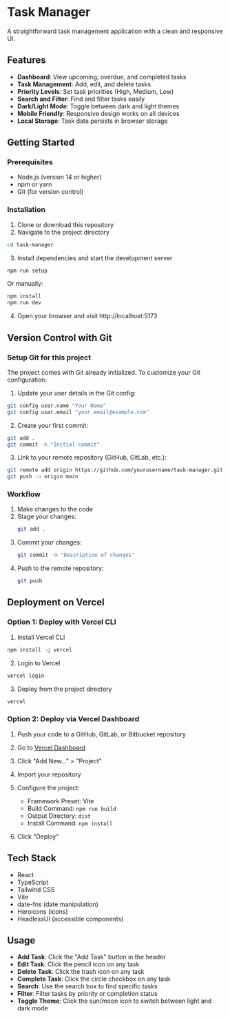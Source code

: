 # Task Manager

A straightforward task management application with a clean and responsive UI.

## Features

- **Dashboard**: View upcoming, overdue, and completed tasks
- **Task Management**: Add, edit, and delete tasks
- **Priority Levels**: Set task priorities (High, Medium, Low)
- **Search and Filter**: Find and filter tasks easily
- **Dark/Light Mode**: Toggle between dark and light themes
- **Mobile Friendly**: Responsive design works on all devices
- **Local Storage**: Task data persists in browser storage

## Getting Started

### Prerequisites

- Node.js (version 14 or higher)
- npm or yarn
- Git (for version control)

### Installation

1. Clone or download this repository
2. Navigate to the project directory

```bash
cd task-manager
```

3. Install dependencies and start the development server

```bash
npm run setup
```

Or manually:

```bash
npm install
npm run dev
```

4. Open your browser and visit http://localhost:5173

## Version Control with Git

### Setup Git for this project

The project comes with Git already initialized. To customize your Git configuration:

1. Update your user details in the Git config:

```bash
git config user.name "Your Name"
git config user.email "your.email@example.com"
```

2. Create your first commit:

```bash
git add .
git commit -m "Initial commit"
```

3. Link to your remote repository (GitHub, GitLab, etc.):

```bash
git remote add origin https://github.com/yourusername/task-manager.git
git push -u origin main
```

### Workflow

1. Make changes to the code
2. Stage your changes:
   ```bash
   git add .
   ```
3. Commit your changes:
   ```bash
   git commit -m "Description of changes"
   ```
4. Push to the remote repository:
   ```bash
   git push
   ```

## Deployment on Vercel

### Option 1: Deploy with Vercel CLI

1. Install Vercel CLI
```bash
npm install -g vercel
```

2. Login to Vercel
```bash
vercel login
```

3. Deploy from the project directory
```bash
vercel
```

### Option 2: Deploy via Vercel Dashboard

1. Push your code to a GitHub, GitLab, or Bitbucket repository

2. Go to [Vercel Dashboard](https://vercel.com/dashboard)

3. Click "Add New..." > "Project"

4. Import your repository

5. Configure the project:
   - Framework Preset: Vite
   - Build Command: `npm run build`
   - Output Directory: `dist`
   - Install Command: `npm install`

6. Click "Deploy"

## Tech Stack

- React
- TypeScript
- Tailwind CSS
- Vite
- date-fns (date manipulation)
- Heroicons (icons)
- HeadlessUI (accessible components)

## Usage

- **Add Task**: Click the "Add Task" button in the header
- **Edit Task**: Click the pencil icon on any task
- **Delete Task**: Click the trash icon on any task
- **Complete Task**: Click the circle checkbox on any task
- **Search**: Use the search box to find specific tasks
- **Filter**: Filter tasks by priority or completion status
- **Toggle Theme**: Click the sun/moon icon to switch between light and dark mode 